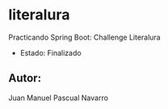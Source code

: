 # literalura
Practicando Spring Boot: Challenge Literalura

- Estado: Finalizado

## Autor: 
Juan Manuel Pascual Navarro
